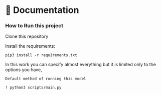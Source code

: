 



📖 Documentation 
================

### How to Run this project

Clone this repository 


Install the requirements:
```
pip3 install -r requirements.txt 
```

In this work you can specify almost everything but it is limited only to the options you have, 

```
Default method of running this model

! python3 scripts/main.py 
```
